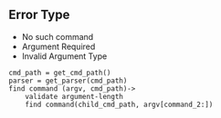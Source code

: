 
## Error Type

+ No such command
+ Argument Required
+ Invalid Argument Type

```
cmd_path = get_cmd_path()
parser = get_parser(cmd_path)
find command (argv, cmd_path)->
    validate argument-length
    find command(child_cmd_path, argv[command_2:])

```
